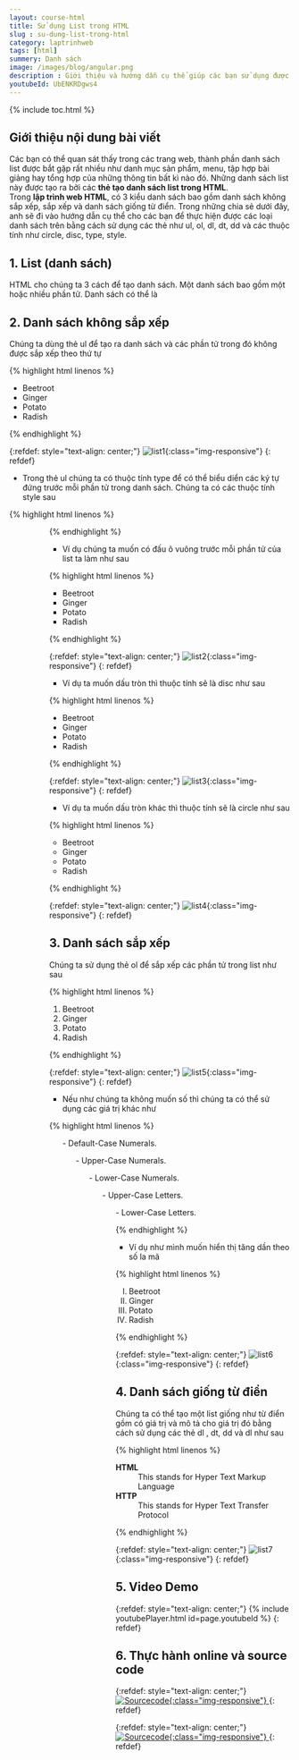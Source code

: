 ```yaml
---
layout: course-html
title: Sử dụng List trong HTML  
slug : su-dung-list-trong-html
category: laptrinhweb
tags: [html]
summery: Danh sách   
image: /images/blog/angular.png
description : Giới thiệu và hướng dẫn cụ thể giúp các bạn sử dụng được ba loại danh sách list trong lập trình web HTML bao gồm danh sách không sắp xếp, sắp xếp và danh sách giống từ điển. Chỉ ra các thẻ được sử dụng để tạo ra ba loại danh sách trên như ul, ol, dl, dt, dd và các thuộc tính như circle, disc, type, style. Với các thẻ tạo danh sách list trong HTML này sẽ giúp các bạn tạo ra những danh sách list phù hợp cho mỗi trang web khác nhau.  
youtubeId: UbENKRDgws4
---
```


{% include toc.html %}

## **Giới thiệu nội dung bài viết**

Các bạn có thể quan sát thấy trong các trang web, thành phần danh sách list được bắt gặp rất nhiều như danh mục sản phẩm, menu, tập hợp bài giảng hay tổng hợp của những thông tin bất kì nào đó. Những danh sách list này được tạo ra bởi các <b>thẻ tạo danh sách list trong HTML</b>.
<br>
Trong <b>lập trình web HTML</b>, có 3 kiểu danh sách bao gồm danh sách không sắp xếp, sắp xếp và danh sách giống từ điển. Trong những chia sẻ dưới đây, anh sẽ đi vào hướng dẫn cụ thể cho các bạn để thực hiện được các loại danh sách trên bằng cách sử dụng các thẻ như ul, ol, dl, dt, dd và các thuộc tính như circle, disc, type, style. 


## **1. List (danh sách)**

HTML cho chúng ta 3 cách để tạo danh sách. Một danh sách bao gồm một hoặc nhiều phần tử. Danh sách có thể là

## **2. Danh sách không sắp xếp**

Chúng ta dùng thẻ ul để tạo ra danh sách và các phần tử trong đó không được sắp xếp theo thứ tự

{% highlight html linenos %}

<!DOCTYPE html>
<html>

   <head>
      <title>HTML Unordered List</title>
   </head>
   
   <body>
      <ul>
         <li>Beetroot</li>
         <li>Ginger</li>
         <li>Potato</li>
         <li>Radish</li>
      </ul>
   </body>
   
</html>

{% endhighlight %} 

{:refdef: style="text-align: center;"}
![list1](/images/post/html/list1.png){:class="img-responsive"}
{: refdef}

- Trong thẻ ul chúng ta có thuộc tính type để có thể biểu diển các ký tự đứng trước mỗi phần tử trong danh sách. Chúng ta có các thuộc tính style sau

{% highlight html linenos %}

<ul type = "square">
<ul type = "disc">
<ul type = "circle">

{% endhighlight %} 

- Ví dụ chúng ta muốn có đấu ô vuông trước mỗi phần tử của list ta làm như sau


{% highlight html linenos %}
<!DOCTYPE html>
<html>

   <head>
      <title>HTML Unordered List</title>
   </head>

   <body>
      <ul type = "square">
         <li>Beetroot</li>
         <li>Ginger</li>
         <li>Potato</li>
         <li>Radish</li>
      </ul>
   </body>

</html>

{% endhighlight %} 

{:refdef: style="text-align: center;"}
![list2](/images/post/html/list2.png){:class="img-responsive"}
{: refdef}

- Ví dụ ta muốn dấu tròn thì thuộc tính sẽ là disc như sau

{% highlight html linenos %}

<!DOCTYPE html>
<html>

   <head>
      <title>HTML Unordered List</title>
   </head>
   
   <body>
      <ul type = "disc">
         <li>Beetroot</li>
         <li>Ginger</li>
         <li>Potato</li>
         <li>Radish</li>
      </ul>
   </body>

</html>

{% endhighlight %} 

{:refdef: style="text-align: center;"}
![list3](/images/post/html/list3.png){:class="img-responsive"}
{: refdef}

- Ví dụ ta muốn dấu tròn khác thì thuộc tính sẽ là circle như sau

{% highlight html linenos %}

<!DOCTYPE html>
<html>

   <head>
      <title>HTML Unordered List</title>
   </head>

   <body>
      <ul type = "circle">
         <li>Beetroot</li>
         <li>Ginger</li>
         <li>Potato</li>
         <li>Radish</li>
      </ul>
   </body>
   
</html>

{% endhighlight %} 

{:refdef: style="text-align: center;"}
![list4](/images/post/html/list4.png){:class="img-responsive"}
{: refdef}

## **3. Danh sách sắp xếp**

Chúng ta sử dụng thẻ ol để sắp xếp các phần tử trong list như sau


{% highlight html linenos %}

<!DOCTYPE html>
<html>

   <head>
      <title>HTML Ordered List</title>
   </head>

   <body>
      <ol>
         <li>Beetroot</li>
         <li>Ginger</li>
         <li>Potato</li>
         <li>Radish</li>
      </ol>
   </body>

</html>

{% endhighlight %} 

{:refdef: style="text-align: center;"}
![list5](/images/post/html/list5.png){:class="img-responsive"}
{: refdef}

- Nếu như chúng ta không muốn số thì chúng ta có thể sử dụng các giá trị khác như

{% highlight html linenos %}

<ol type = "1"> - Default-Case Numerals.
<ol type = "I"> - Upper-Case Numerals.
<ol type = "i"> - Lower-Case Numerals.
<ol type = "A"> - Upper-Case Letters.
<ol type = "a"> - Lower-Case Letters.

{% endhighlight %} 

- Ví dụ như mình muốn hiển thị tăng dần theo số la mã

{% highlight html linenos %}

<!DOCTYPE html>
<html>

   <head>
      <title>HTML Ordered List</title>
   </head>
   
   <body>
      <ol type = "I">
         <li>Beetroot</li>
         <li>Ginger</li>
         <li>Potato</li>
         <li>Radish</li>
      </ol>
   </body>
   
</html>

{% endhighlight %} 

{:refdef: style="text-align: center;"}
![list6](/images/post/html/list6.png){:class="img-responsive"}
{: refdef}


## **4. Danh sách giống từ điển**

Chúng ta có thể tạo một list giống như từ điển gồm có giá trị và mô tả cho giá trị đó bằng cách sử dụng các thẻ dl , dt, dd và dl như sau

{% highlight html linenos %}

<!DOCTYPE html>
<html>

   <head>
      <title>HTML Definition List</title>
   </head>
   
   <body>
      <dl>
         <dt><b>HTML</b></dt>
         <dd>This stands for Hyper Text Markup Language</dd>
         <dt><b>HTTP</b></dt>
         <dd>This stands for Hyper Text Transfer Protocol</dd>
      </dl>
   </body>
   
</html>

{% endhighlight %} 

{:refdef: style="text-align: center;"}
![list7](/images/post/html/list7.png){:class="img-responsive"}
{: refdef}


## **5. Video Demo**

{:refdef: style="text-align: center;"}
{% include youtubePlayer.html id=page.youtubeId %}
{: refdef}


## **6. Thực hành online và source code**

{:refdef: style="text-align: center;"}
<a href="https://levunguyen.com/hoc-lap-trinh-online-editor-js/" target="_blank"> ![Sourcecode ](/images/icon/tryit.png){:class="img-responsive"} </a>
{: refdef}

{:refdef: style="text-align: center;"}
<a href="https://github.com/levunguyen/HTML-List" target="_blank"> ![Sourcecode ](/images/icon/githubsource.png){:class="img-responsive"} </a>
{: refdef}













